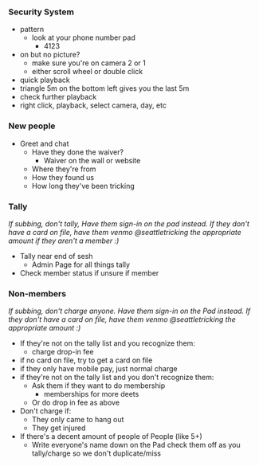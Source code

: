 ### Security System
- pattern
    - look at your phone number pad
        - 4123
- on but no picture?
    - make sure you're on camera 2 or 1
    - either scroll wheel or double click
- quick playback
- triangle 5m on the bottom left gives you the last 5m
- check further playback
- right click, playback, select camera, day, etc

### New people
- Greet and chat
    - Have they done the waiver?
        - Waiver on the wall or website
    - Where they're from
    - How they found us
    - How long they've been tricking
    
### Tally
*If subbing, don't tally, Have them sign-in on the pad instead. If they don't have a card on file, have them venmo @seattletricking the appropriate amount if they aren't a member :)*

- Tally near end of sesh
    - Admin Page for all things tally
- Check member status if unsure if member

### Non-members
*If subbing, don't charge anyone. Have them sign-in on the Pad instead. If they don't have a card on file, have them venmo @seattletricking the appropriate amount :)*
- If they're not on the tally list and you recognize them:
    - charge drop-in fee
- if no card on file, try to get a card on file
- if they only have mobile pay, just normal charge
- if they're not on the tally list and you don't recognize them:
    - Ask them if they want to do membership
        - memberships for more deets
    - Or do drop in fee as above
- Don't charge if:
    - They only came to hang out
    - They get injured
- If there's a decent amount of people of People (like 5+)
    - Write everyone's name down on the Pad
check them off as you tally/charge so we don't duplicate/miss
